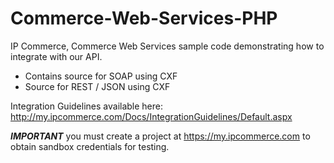 Commerce-Web-Services-PHP
=========================

IP Commerce, Commerce Web Services sample code demonstrating how to integrate with our API.
- Contains source for SOAP using CXF
- Source for REST / JSON using CXF

Integration Guidelines available here:  http://my.ipcommerce.com/Docs/IntegrationGuidelines/Default.aspx

***IMPORTANT*** you must create a project at https://my.ipcommerce.com to obtain sandbox credentials for testing.
